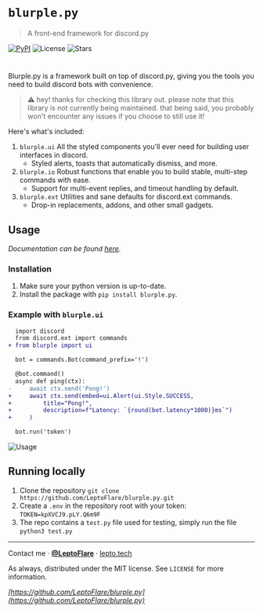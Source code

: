 # `blurple.py`
> A front-end framework for discord.py

[![PyPI][pypi-shield]](https://pypi.org/project/blurple.py)
![License][license-shield]
![Stars][stars-shield]
#

Blurple.py is a framework built on top of discord.py, giving you the tools you need to build discord bots with convenience.

> :warning: hey! thanks for checking this library out. please note that this library is not currently being maintained. that being said, you probably won't encounter any issues if you choose to still use it!

Here's what's included:
1. `blurple.ui` All the styled components you'll ever need for building user interfaces in discord.
    - Styled alerts, toasts that automatically dismiss, and more.
2. `blurple.io` Robust functions that enable you to build stable, multi-step commands with ease.
    - Support for multi-event replies, and timeout handling by default.
3. `blurple.ext` Utilities and sane defaults for discord.ext commands.
    - Drop-in replacements, addons, and other small gadgets.

## Usage <!-- Using the product -->
_Documentation can be found [here](https://lepto.tech/blurple.py)._

### Installation
1. Make sure your python version is up-to-date.
1. Install the package with `pip install blurple.py`.

### Example with `blurple.ui`
```diff
  import discord
  from discord.ext import commands
+ from blurple import ui

  bot = commands.Bot(command_prefix='!')

  @bot.command()
  async def ping(ctx):
-     await ctx.send('Pong!')
+     await ctx.send(embed=ui.Alert(ui.Style.SUCCESS,
+         title="Pong!",
+         description=f"Latency: `{round(bot.latency*1000)}ms`")
+     )

  bot.run('token')
```

![Usage](usage.png)


## Running locally
1. Clone the repository
    `git clone https://github.com/LeptoFlare/blurple.py.git`
1. Create a `.env` in the repository root with your token:
    `TOKEN=kpXVCJ9.pLY.Q6m9F`
1. The repo contains a `test.py` file used for testing, simply run the file
    `python3 test.py`

---

Contact me · **[@LeptoFlare](https://github.com/LeptoFlare)** · [lepto.tech](https://lepto.tech)

As always, distributed under the MIT license. See `LICENSE` for more information.

_[https://github.com/LeptoFlare/blurple.py](https://github.com/LeptoFlare/blurple.py)_

<!-- markdown links & imgs -->
[pypi-shield]: https://img.shields.io/pypi/v/blurple.py.svg
[stars-shield]: https://img.shields.io/github/stars/LeptoFlare/blurple.py.svg?style=social
[license-shield]: https://img.shields.io/github/license/LeptoFlare/blurple.py.svg?style=flat
